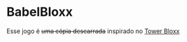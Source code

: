 # BabelBloxx

Esse jogo é ~~uma cópia descarrada~~ inspirado no [Tower Bloxx](https://www.google.com/search?kgmid=/g/11r7rgqdw&hl=en-BR&q=Tower+Bloxx&kgs=35902ab83e6a3f24&shndl=0&source=sh/x/kp/1&entrypoint=sh/x/kp)
